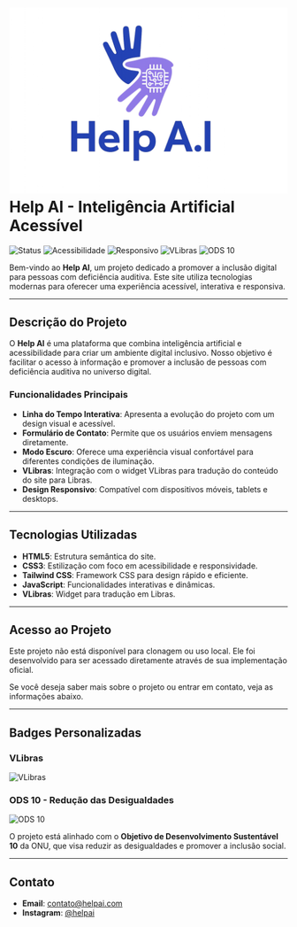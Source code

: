 # ![Help AI Logo](https://github.com/paulofreitas-py/Help-ai-site/blob/main/img/logo.png?raw=true) Help AI - Inteligência Artificial Acessível

![Status](https://img.shields.io/badge/Status-Ativo-brightgreen)
![Acessibilidade](https://img.shields.io/badge/Acessibilidade-100%25-blue)
![Responsivo](https://img.shields.io/badge/Responsivo-Sim-blueviolet)
![VLibras](https://img.shields.io/badge/VLibras-Integrado-blue)
![ODS 10](https://img.shields.io/badge/ODS%2010-Redução%20das%20Desigualdades-orange)

Bem-vindo ao **Help AI**, um projeto dedicado a promover a inclusão digital para pessoas com deficiência auditiva. Este site utiliza tecnologias modernas para oferecer uma experiência acessível, interativa e responsiva.

---

## **Descrição do Projeto**

O **Help AI** é uma plataforma que combina inteligência artificial e acessibilidade para criar um ambiente digital inclusivo. Nosso objetivo é facilitar o acesso à informação e promover a inclusão de pessoas com deficiência auditiva no universo digital.

### **Funcionalidades Principais**
- **Linha do Tempo Interativa**: Apresenta a evolução do projeto com um design visual e acessível.
- **Formulário de Contato**: Permite que os usuários enviem mensagens diretamente.
- **Modo Escuro**: Oferece uma experiência visual confortável para diferentes condições de iluminação.
- **VLibras**: Integração com o widget VLibras para tradução do conteúdo do site para Libras.
- **Design Responsivo**: Compatível com dispositivos móveis, tablets e desktops.

---

## **Tecnologias Utilizadas**

- **HTML5**: Estrutura semântica do site.
- **CSS3**: Estilização com foco em acessibilidade e responsividade.
- **Tailwind CSS**: Framework CSS para design rápido e eficiente.
- **JavaScript**: Funcionalidades interativas e dinâmicas.
- **VLibras**: Widget para tradução em Libras.

---

## **Acesso ao Projeto**

Este projeto não está disponível para clonagem ou uso local. Ele foi desenvolvido para ser acessado diretamente através de sua implementação oficial.

Se você deseja saber mais sobre o projeto ou entrar em contato, veja as informações abaixo.

---

## **Badges Personalizadas**

### **VLibras**
![VLibras](https://img.shields.io/badge/VLibras-Ativado-blue)

### **ODS 10 - Redução das Desigualdades**
![ODS 10](https://img.shields.io/badge/ODS%2010-Redução%20das%20Desigualdades-orange)

O projeto está alinhado com o **Objetivo de Desenvolvimento Sustentável 10** da ONU, que visa reduzir as desigualdades e promover a inclusão social.

---

## **Contato**

- **Email**: contato@helpai.com
- **Instagram**: [@helpai](https://instagram.com/help.a.i)
